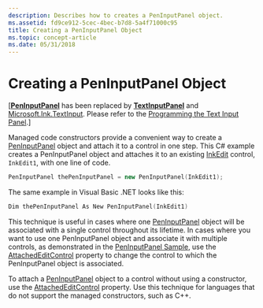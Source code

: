 ```yaml
---
description: Describes how to creates a PenInputPanel object.
ms.assetid: fd9ce912-5cec-4bec-b7d8-5a4f71000c95
title: Creating a PenInputPanel Object
ms.topic: concept-article
ms.date: 05/31/2018
---
```


# Creating a PenInputPanel Object

\[[**PenInputPanel**](peninputpanel-class.md) has been replaced by [**TextInputPanel**](/windows/desktop/api/peninputpanel/nn-peninputpanel-itextinputpanel) and [Microsoft.Ink.TextInput](/previous-versions/dotnet/netframework-3.5/ms581554(v=vs.90)). Please refer to the [Programming the Text Input Panel](programming-the-text-input-panel.md).\]

Managed code constructors provide a convenient way to create a [PenInputPanel](/previous-versions/ms583923(v=vs.100)) object and attach it to a control in one step. This C\# example creates a PenInputPanel object and attaches it to an existing [InkEdit](/previous-versions/ms835842(v=msdn.10)) control, `InkEdit1`, with one line of code.


```C++
PenInputPanel thePenInputPanel = new PenInputPanel(InkEdit1);
```



The same example in Visual Basic .NET looks like this:


```C++
Dim thePenInputPanel As New PenInputPanel(InkEdit1)
```



This technique is useful in cases where one [PenInputPanel](/previous-versions/ms583923(v=vs.100)) object will be associated with a single control throughout its lifetime. In cases where you want to use one PenInputPanel object and associate it with multiple controls, as demonstrated in the [PenInputPanel Sample](peninputpanel-sample.md), use the [AttachedEditControl](/previous-versions/ms582239(v=vs.100)) property to change the control to which the PenInputPanel object is associated.

To attach a [PenInputPanel](/previous-versions/ms583923(v=vs.100)) object to a control without using a constructor, use the [AttachedEditControl](/previous-versions/ms582239(v=vs.100)) property. Use this technique for languages that do not support the managed constructors, such as C++.

 

 
